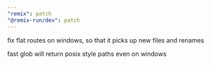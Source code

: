 ```yaml
---
"remix": patch
"@remix-run/dev": patch
---
```


fix flat routes on windows, so that it picks up new files and renames

fast glob will return posix style paths even on windows
